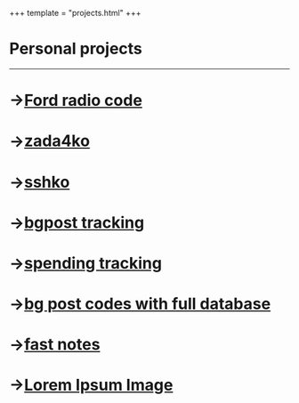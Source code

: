 +++
template = "projects.html"
+++

# Personal projects
<hr>

# ->[Ford radio code](https://fordradiocode.dakovdev.com/)
# ->[zada4ko](https://zada4ko.com/)
# ->[sshko](https://github.com/stdakov/sshko)
# ->[bgpost tracking](https://bulgarskiposhti.com/)
# ->[spending tracking](https://spending.dakovdev.com/)
# ->[bg post codes with full database](https://bgplaces.dakovdev.com/)
# ->[fast notes](https://stickit.dakovdev.com/)
# ->[Lorem Ipsum Image](https://ipsumimg.dakovdev.com/)
